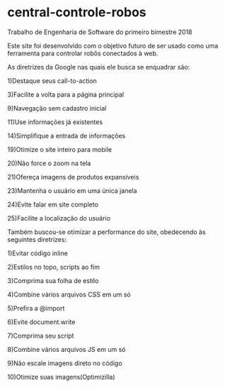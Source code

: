 # central-controle-robos
Trabalho de Engenharia de Software do primeiro bimestre 2018

Este site foi desenvolvido com o objetivo futuro de ser usado como
uma ferramenta para controlar robôs conectados à web.

As diretrizes da Google nas quais ele busca se enquadrar são:

1)Destaque seus call-to-action

3)Facilite a volta para a página principal

9)Navegação sem cadastro inicial

11)Use informações já existentes

14)Simplifique a entrada de informações

19)Otimize o site inteiro para mobile

20)Não force o zoom na tela

21)Ofereça imagens de produtos expansíveis

23)Mantenha o usuário em uma única janela

24)Evite falar em site completo

25)Facilite a localização do usuário

Também buscou-se otimizar a performance do site, obedecendo às seguintes diretrizes:

1)Evitar código inline

2)Estilos no topo, scripts ao fim

3)Comprima sua folha de estilo

4)Combine vários arquivos CSS em um só

5)Prefira <link> a @import

6)Evite document.write

7)Comprima seu script

8)Combine vários arquivos JS em um só

9)Não escale imagens direto no código

10)Otimize suas imagens(Optimizilla)
